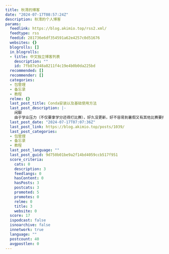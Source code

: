 ```yaml
---
title: 秋澪的博客
date: "2024-07-17T08:57:24Z"
description: 秋澪的个人博客
params:
  feedlink: https://blog.akimio.top/rss2.xml/
  feedtype: rss
  feedid: 281736e6df354591a62e4257c0d51676
  websites: {}
  blogrolls: []
  in_blogrolls:
  - title: 中文独立博客列表
    description: ""
    id: 7fb87e348a8211f4c19e4b0b0da225bd
  recommended: []
  recommender: []
  categories:
  - 包管理
  - 备忘录
  - 教程
  relme: {}
  last_post_title: Conda安装以及基础使用方法
  last_post_description: |-
    闲聊
    由于学业压力（不仅要拿学分还得打比赛），好久没更新，好不容易到暑假又有其他比赛要打（属于是学牲了），但想着也拖更了4个月了，今天浅
  last_post_date: "2024-07-17T07:07:36Z"
  last_post_link: https://blog.akimio.top/posts/1039/
  last_post_categories:
  - 包管理
  - 备忘录
  - 教程
  last_post_language: ""
  last_post_guid: 9d750b01be9a2f14bd4059ccb517f951
  score_criteria:
    cats: 0
    description: 3
    feedlangs: 0
    hasContent: 0
    hasPosts: 3
    postcats: 3
    promoted: 5
    promotes: 0
    relme: 0
    title: 3
    website: 0
  score: 17
  ispodcast: false
  isnoarchive: false
  innetwork: true
  language: ""
  postcount: 40
  avgpostlen: 0
---
```

